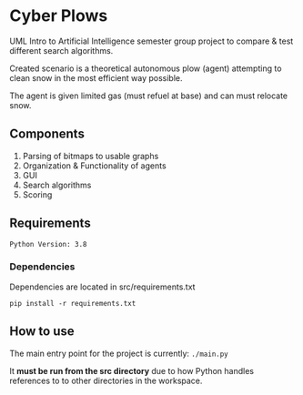 # Cyber Plows

UML Intro to Artificial Intelligence semester group project to compare & test different search algorithms.

Created scenario is a theoretical autonomous plow (agent) attempting to clean snow in the most efficient way possible.

The agent is given limited gas (must refuel at base) and can must relocate snow.

## Components

1. Parsing of bitmaps to usable graphs
2. Organization & Functionality of agents
3. GUI
4. Search algorithms
5. Scoring

## Requirements

`Python Version: 3.8`

### Dependencies

Dependencies are located in src/requirements.txt

```
pip install -r requirements.txt
```

## How to use

The main entry point for the project is currently:
`./main.py`

It **must be run from the src directory** due to how Python handles references to to other directories in the workspace.
